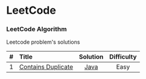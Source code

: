 LeetCode
========

### LeetCode Algorithm

Leetcode problem's solutions


| # | Title | Solution | Difficulty |
|:---:|:-----|:--------:|:----------:|
|1|[Contains Duplicate](https://leetcode.com/problems/contains-duplicate/)|[Java](./java/ITsyuryupa/ContainsDuplicate.java)|    Easy    |
